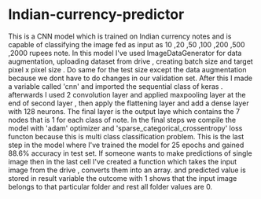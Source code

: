 # Indian-currency-predictor
This is a CNN model which is trained on Indian currency notes and is capable of classifying the image fed as input as 10 ,20 ,50 ,100 ,200 ,500 ,2000 rupees note.
In this model I've used ImageDataGenerator for data augmentation, uploading dataset from drive , creating batch size and target pixel x pixel size . Do same for the test size except the data augmentation because we dont have to do changes in our validation set.
After this I made a variable called 'cnn' and imported the sequential class of keras .
afterwards I used 2 convolution layer and applied maxpooling layer at the end of second layer , then apply the flattening layer and add a dense layer with 128 neurons.
The final layer is the output laye which contains the 7 nodes that is 1 for each class of note. In the final steps we compile the model with 'adam' optimizer and 'sparse_categorical_crossentropy' loss functon because this is multi class classification problem.
This is the last step in the model where I've trained the model for 25 epochs and gained 88.6% accuracy in test set.
If someone wants to make predictions of single image then in the last cell I've created a function which takes the input image from the drive , converts them into an array. and predicted value is stored in result variable the outcome with 1 shows that the input image belongs to that particular folder and rest all folder values are 0.
